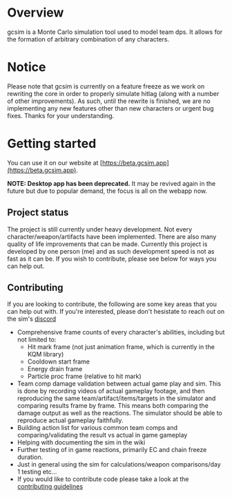# Overview

gcsim is a Monte Carlo simulation tool used to model team dps. It allows for the formation of arbitrary combination of any characters.

# Notice

Please note that gcsim is currently on a feature freeze as we work on rewriting the core in order to properly simulate hitlag (along with a number of other improvements). As such, until the rewrite is finished, we are no implementing any new features other than new characters or urgent bug fixes. Thanks for your understanding.

# Getting started

You can use it on our website at [https://beta.gcsim.app](https://beta.gcsim.app).

**NOTE: Desktop app has been deprecated.** It may be revived again in the future but due to popular demand, the focus is all on the webapp now.

## Project status

The project is still currently under heavy development. Not every character/weapon/artifacts have been implemented. There are also many quality of life improvements that can be made. Currently this project is developed by one person (me) and as such development speed is not as fast as it can be. If you wish to contribute, please see below for ways you can help out.

## Contributing

If you are looking to contribute, the following are some key areas that you can help out with. If you're interested, please don't hesistate to reach out on the sim's [discord](https://discord.gg/m7jvjdxx7q)

- Comprehensive frame counts of every character's abilities, including but not limited to:
  - Hit mark frame (not just animation frame, which is currently in the KQM library)
  - Cooldown start frame
  - Energy drain frame
  - Particle proc frame (relative to hit mark)
- Team comp damage validation between actual game play and sim. This is done by recording videos of actual gameplay footage, and then reproducing the same team/artifact/items/targets in the simulator and comparing results frame by frame. This means both comparing the damage output as well as the reactions. The simulator should be able to reproduce actual gameplay faithfully.
- Building action list for various common team comps and comparing/validating the result vs actual in game gameplay
- Helping with documenting the sim in the wiki
- Further testing of in game reactions, primarily EC and chain freeze duration.
- Just in general using the sim for calculations/weapon comparisons/day 1 testing etc...
- If you would like to contribute code please take a look at the [contributing guidelines](CONTRIBUTING.md)
